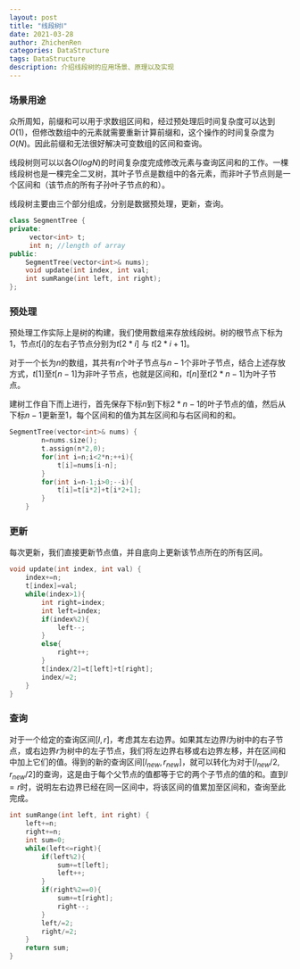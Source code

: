 ```yaml
---
layout: post
title: "线段树Ⅰ"
date: 2021-03-28
author: ZhichenRen
categories: DataStructure
tags: DataStructure
description: 介绍线段树的应用场景、原理以及实现
---
```


### 场景用途
众所周知，前缀和可以用于求数组区间和，经过预处理后时间复杂度可以达到$O(1)$，但修改数组中的元素就需要重新计算前缀和，这个操作的时间复杂度为$O(N)$。因此前缀和无法很好解决可变数组的区间和查询。

线段树则可以以各$O(logN)$的时间复杂度完成修改元素与查询区间和的工作。一棵线段树也是一棵完全二叉树，其叶子节点是数组中的各元素，而非叶子节点则是一个区间和（该节点的所有子孙叶子节点的和）。

线段树主要由三个部分组成，分别是数据预处理，更新，查询。
```c++
class SegmentTree {
private:
     vector<int> t; 
     int n; //length of array
public:
    SegmentTree(vector<int>& nums);
    void update(int index, int val;
    int sumRange(int left, int right);
};
```

### 预处理
预处理工作实际上是树的构建，我们使用数组来存放线段树。树的根节点下标为$1$，节点$t[i]$的左右子节点分别为$t[2*i]$ 与 $t[2*i+1]$。

对于一个长为$n$的数组，其共有$n$个叶子节点与$n-1$个非叶子节点，结合上述存放方式，$t[1]$至$t[n-1]$为非叶子节点，也就是区间和，$t[n]$至$t[2*n-1]$为叶子节点。

建树工作自下而上进行，首先保存下标$n$到下标$2*n-1$的叶子节点的值，然后从下标$n-1$更新至$1$，每个区间和的值为其左区间和与右区间和的和。
```c++
SegmentTree(vector<int>& nums) {
        n=nums.size();
        t.assign(n*2,0);
        for(int i=n;i<2*n;++i){
            t[i]=nums[i-n];
        }
        for(int i=n-1;i>0;--i){
            t[i]=t[i*2]+t[i*2+1];
        }
    }
```

### 更新
每次更新，我们直接更新节点值，并自底向上更新该节点所在的所有区间。
```c++
void update(int index, int val) {
    index+=n;
    t[index]=val;
    while(index>1){
        int right=index;
        int left=index;
        if(index%2){
            left--;
        }
        else{
            right++;
        }
        t[index/2]=t[left]+t[right];
        index/=2;
    }
}
```

### 查询
对于一个给定的查询区间$[l,r]$，考虑其左右边界。如果其左边界$l$为树中的右子节点，或右边界$r$为树中的左子节点，我们将左边界右移或右边界左移，并在区间和中加上它们的值。得到的新的查询区间$[l_{new},r_{new}]$，就可以转化为对于$[l_{new}/2,r_{new}/2]$的查询，这是由于每个父节点的值都等于它的两个子节点的值的和。直到$l=r$时，说明左右边界已经在同一区间中，将该区间的值累加至区间和，查询至此完成。
```c++
int sumRange(int left, int right) {
    left+=n;
    right+=n;
    int sum=0;
    while(left<=right){
        if(left%2){
            sum+=t[left];
            left++;
        }
        if(right%2==0){
            sum+=t[right];
            right--;
        }
        left/=2;
        right/=2;
    }
    return sum;
}
```